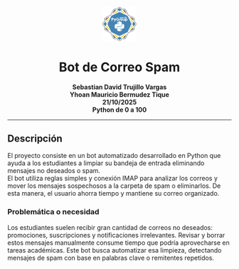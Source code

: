 <p align="center"> <img src="img/images.png" width="15%"> </p>
<h1 align="center">Bot de Correo Spam</h1>
<p align="center">
<b>Sebastian David Trujillo Vargas<br>
  Yhoan Mauricio Bermudez Tique<br>
  21/10/2025<br>
  Python de 0 a 100 </b> 
</p><hr>
<h2>Descripción</h2>
<p>El proyecto consiste en un bot automatizado desarrollado en Python que ayuda a los estudiantes a limpiar su bandeja de entrada eliminando mensajes 
no deseados o spam.<br>
El bot utiliza reglas simples y conexión IMAP para analizar los correos y mover los mensajes sospechosos a la carpeta de spam o eliminarlos. De esta manera, el usuario ahorra tiempo y mantiene su correo organizado. </p>
<h3>Problemática o necesidad</h3>
<p>Los estudiantes suelen recibir gran cantidad de correos no deseados: promociones, suscripciones y notificaciones irrelevantes. Revisar y borrar estos mensajes manualmente consume tiempo que podría aprovecharse en tareas académicas. Este bot busca automatizar esa limpieza, detectando mensajes de spam con base en palabras clave o remitentes repetidos. </p>


